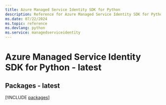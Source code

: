 ```yaml
---
title: Azure Managed Service Identity SDK for Python
description: Reference for Azure Managed Service Identity SDK for Python
ms.date: 07/22/2024
ms.topic: reference
ms.devlang: python
ms.service: managedserviceidentity
---
```

# Azure Managed Service Identity SDK for Python - latest
## Packages - latest
[!INCLUDE [packages](managed-service-identity-index.md)]